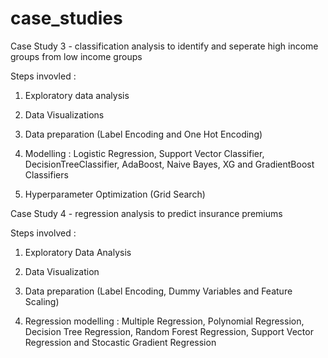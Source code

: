 # case_studies

Case Study 3 - classification analysis to identify and seperate high income groups from low income groups

Steps invovled :

1) Exploratory data analysis

2) Data Visualizations

3) Data preparation (Label Encoding and One Hot Encoding)

4) Modelling : Logistic Regression, Support Vector Classifier, DecisionTreeClassifier, AdaBoost, Naive Bayes, XG and GradientBoost Classifiers

5) Hyperparameter Optimization (Grid Search)

Case Study 4 - regression analysis to predict insurance premiums

Steps involved :

1) Exploratory Data Analysis

2) Data Visualization

3) Data preparation (Label Encoding, Dummy Variables and Feature Scaling)

4) Regression modelling : Multiple Regression, Polynomial Regression, Decision Tree Regression, Random Forest Regression, Support Vector Regression and Stocastic Gradient Regression
